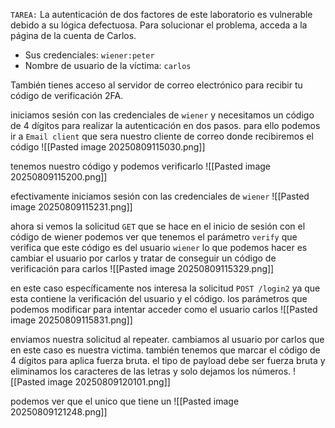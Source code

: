 `TAREA:` La autenticación de dos factores de este laboratorio es vulnerable debido a su lógica defectuosa. Para solucionar el problema, acceda a la página de la cuenta de Carlos.

- Sus credenciales: `wiener:peter`
- Nombre de usuario de la víctima: `carlos`

También tienes acceso al servidor de correo electrónico para recibir tu código de verificación 2FA.

iniciamos sesión con las credenciales de `wiener` y necesitamos un código de 4 dígitos para realizar la autenticación en dos pasos. para ello podemos ir a `Email client` que sera nuestro cliente de correo donde recibiremos el código 
![[Pasted image 20250809115030.png]]

tenemos nuestro código y podemos verificarlo
![[Pasted image 20250809115200.png]]

efectivamente iniciamos sesión con las credenciales de `wiener`
![[Pasted image 20250809115231.png]]

ahora si vemos la solicitud `GET` que se hace en el inicio de sesión con el código de wiener podemos ver que tenemos el parámetro `verify` que verifica que este código es del usuario `wiener` lo que podemos hacer es cambiar el usuario por carlos y tratar de conseguir un código de verificación para carlos 
![[Pasted image 20250809115329.png]]

en este caso específicamente nos interesa la solicitud `POST /login2` ya que esta contiene la verificación del usuario y el código. los parámetros que podemos modificar para intentar acceder como el usuario carlos
![[Pasted image 20250809115831.png]]

enviamos nuestra solicitud al repeater. cambiamos al usuario por carlos que en este caso es nuestra victima. también tenemos que marcar el código de 4 dígitos para aplica fuerza bruta. el tipo de payload debe ser fuerza bruta y eliminamos los caracteres de las letras y solo dejamos los números.
![[Pasted image 20250809120101.png]]

podemos ver que el unico que tiene un
![[Pasted image 20250809121248.png]]